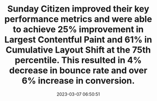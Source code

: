 ---
layout: post
title:  "Sunday Citizen improved their key performance metrics and were able to achieve 25% improvement in Largest Contentful Paint and 61% in Cumulative Layout Shift at the 75th percentile. This resulted in 4% decrease in bounce rate and over 6% increase in conversion."
storySource: "https://performance.shopify.com/blogs/blog/how-sunday-citizen-improved-conversions-by-focusing-on-performance"
date:   2023-03-07 06:50:51
tags:
 - bounce rate
 - conversion rate
 - "2022"
 - core web vitals
---